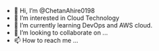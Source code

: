 - 👋 Hi, I’m @ChetanAhire0198
- 👀 I’m interested in Cloud Technology
- 🌱 I’m currently learning DevOps and AWS cloud.
- 💞️ I’m looking to collaborate on ...
- 📫 How to reach me ...

<!---
ChetanAhire0198/ChetanAhire0198 is a ✨ special ✨ repository because its `README.md` (this file) appears on your GitHub profile.
You can click the Preview link to take a look at your changes.
--->
